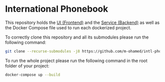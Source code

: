 # International Phonebook

This repository holds the [UI (Frontend)](https://github.com/m-ohamed/intl-phonebook-ui) and the [Service (Backend)](https://github.com/m-ohamed/intl-phonebook-svc) as well as the Docker Compose file used to run each dockerized project.

To correctly clone this repository and all its submodules please run the following command:

```sh
git clone --recurse-submodules -j8 https://github.com/m-ohamed/intl-phonebook.git
```

To run the whole project please run the following command in the root folder of your project:

```sh
docker-compose up --build
```
